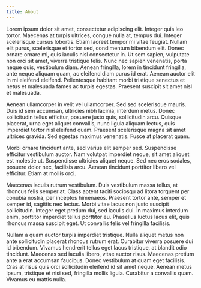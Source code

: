 ```yaml
---
title: About
---
```

Lorem ipsum dolor sit amet, consectetur adipiscing elit. Integer quis leo tortor. Maecenas at turpis ultrices, congue nulla at, tempus dui. Integer scelerisque cursus lobortis. Etiam laoreet tempor mi vitae feugiat. Nullam elit purus, scelerisque et tortor sed, condimentum bibendum elit. Donec ornare ornare mi, quis iaculis nisl consectetur in. Ut sem sapien, vulputate non orci sit amet, viverra tristique felis. Nunc nec sapien venenatis, porta neque quis, vestibulum diam. Aenean fringilla, lorem in tincidunt fringilla, ante neque aliquam quam, ac eleifend diam purus id erat. Aenean auctor elit in mi eleifend eleifend. Pellentesque habitant morbi tristique senectus et netus et malesuada fames ac turpis egestas. Praesent suscipit sit amet nisl et malesuada.

Aenean ullamcorper in velit vel ullamcorper. Sed sed scelerisque mauris. Duis id sem accumsan, ultricies nibh lacinia, interdum metus. Donec sollicitudin tellus efficitur, posuere justo quis, sollicitudin arcu. Quisque placerat, urna eget aliquet convallis, nunc ligula aliquam lectus, quis imperdiet tortor nisl eleifend quam. Praesent scelerisque magna sit amet ultrices gravida. Sed egestas maximus venenatis. Fusce at placerat quam.

Morbi ornare tincidunt ante, sed varius elit semper sed. Suspendisse efficitur vestibulum auctor. Nam volutpat imperdiet neque, sit amet aliquet est molestie ut. Suspendisse ultricies aliquet neque. Sed nec eros sodales, posuere dolor nec, facilisis arcu. Aenean tincidunt porttitor libero vel efficitur. Etiam at mollis orci.

Maecenas iaculis rutrum vestibulum. Duis vestibulum massa tellus, at rhoncus felis semper at. Class aptent taciti sociosqu ad litora torquent per conubia nostra, per inceptos himenaeos. Praesent tortor ante, semper et semper id, sagittis nec lectus. Morbi vitae lacus non justo suscipit sollicitudin. Integer eget pretium dui, sed iaculis dui. In maximus interdum enim, porttitor imperdiet tellus porttitor eu. Phasellus luctus lacus elit, quis rhoncus massa suscipit eget. Ut convallis felis vel fringilla facilisis.

Nullam a quam auctor turpis imperdiet tristique. Nulla aliquet metus non ante sollicitudin placerat rhoncus rutrum erat. Curabitur viverra posuere dui id bibendum. Vivamus hendrerit tellus eget lacus tristique, at blandit odio tincidunt. Maecenas sed iaculis libero, vitae auctor risus. Maecenas pretium ante a erat accumsan faucibus. Donec vestibulum at quam eget facilisis. Cras at risus quis orci sollicitudin eleifend id sit amet neque. Aenean metus ipsum, tristique et nisi sed, fringilla mollis ligula. Curabitur a convallis quam. Vivamus eu mattis nulla.
